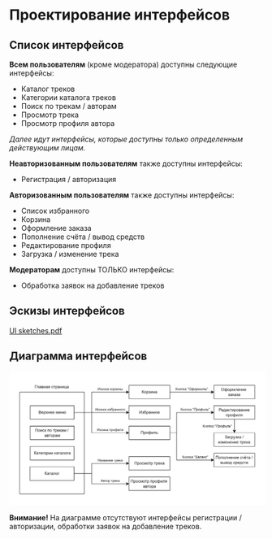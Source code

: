 # Проектирование интерфейсов

## Список интерфейсов

**Всем пользователям** (кроме модератора) доступны следующие интерфейсы:

- Каталог треков
- Категории каталога треков
- Поиск по трекам / авторам
- Просмотр трека
- Просмотр профиля автора

*Далее идут интерфейсы, которые доступны только определенным действующим лицам.*

**Неавторизованным пользователям** также доступны интерфейсы:

- Регистрация / авторизация

**Авторизованным пользователям** также доступны интерфейсы:

- Список избранного
- Корзина
- Оформление заказа
- Пополнение счёта / вывод средств
- Редактирование профиля
- Загрузка / изменение трека

**Модераторам** доступны ТОЛЬКО интерфейсы:

- Обработка заявок на добавление треков

## Эскизы интерфейсов

[UI sketches.pdf](misc/UI%20sketches.pdf)

## Диаграмма интерфейсов

![Interface diagram](img/Interface%20diagram.jpg)

**Внимание!** На диаграмме отсутствуют интерфейсы регистрации / авторизации, обработки заявок на добавление треков.
